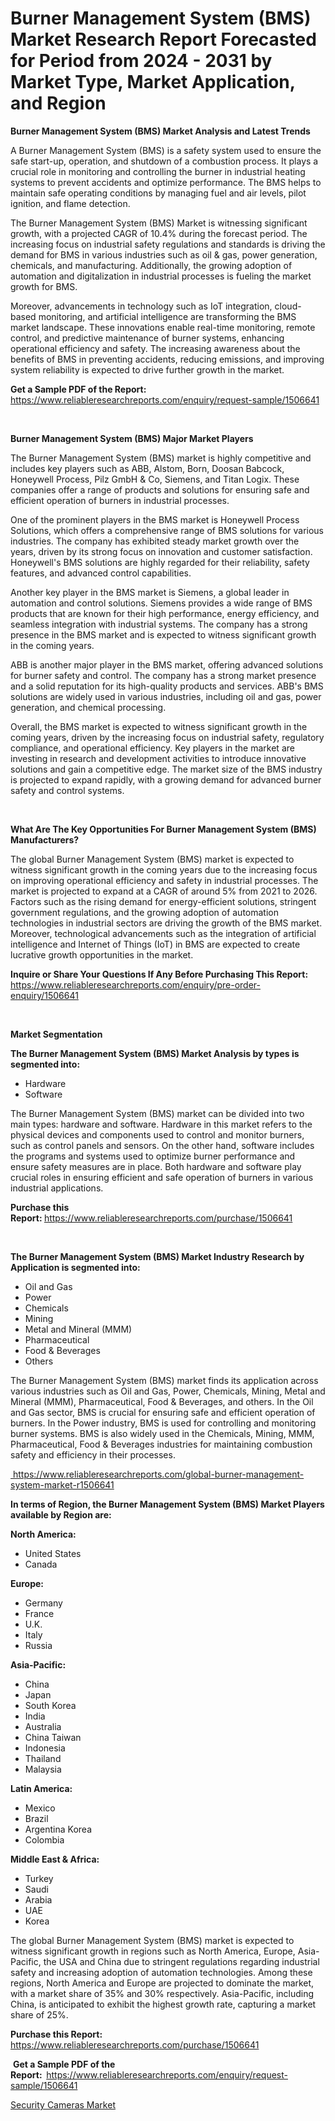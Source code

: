 <p><h1>Burner Management System (BMS) Market Research Report Forecasted for Period from 2024 -  2031 by Market Type, Market Application, and Region</h1></p><p><strong>Burner Management System (BMS) Market Analysis and Latest Trends</strong></p>
<p><p>A Burner Management System (BMS) is a safety system used to ensure the safe start-up, operation, and shutdown of a combustion process. It plays a crucial role in monitoring and controlling the burner in industrial heating systems to prevent accidents and optimize performance. The BMS helps to maintain safe operating conditions by managing fuel and air levels, pilot ignition, and flame detection.</p><p>The Burner Management System (BMS) Market is witnessing significant growth, with a projected CAGR of 10.4% during the forecast period. The increasing focus on industrial safety regulations and standards is driving the demand for BMS in various industries such as oil & gas, power generation, chemicals, and manufacturing. Additionally, the growing adoption of automation and digitalization in industrial processes is fueling the market growth for BMS.</p><p>Moreover, advancements in technology such as IoT integration, cloud-based monitoring, and artificial intelligence are transforming the BMS market landscape. These innovations enable real-time monitoring, remote control, and predictive maintenance of burner systems, enhancing operational efficiency and safety. The increasing awareness about the benefits of BMS in preventing accidents, reducing emissions, and improving system reliability is expected to drive further growth in the market.</p></p>
<p><strong>Get a Sample PDF of the Report:&nbsp;</strong> <a href="https://www.reliableresearchreports.com/enquiry/request-sample/1506641">https://www.reliableresearchreports.com/enquiry/request-sample/1506641</a></p>
<p>&nbsp;</p>
<p><strong>Burner Management System (BMS) Major Market Players</strong></p>
<p><p>The Burner Management System (BMS) market is highly competitive and includes key players such as ABB, Alstom, Born, Doosan Babcock, Honeywell Process, Pilz GmbH & Co, Siemens, and Titan Logix. These companies offer a range of products and solutions for ensuring safe and efficient operation of burners in industrial processes.</p><p>One of the prominent players in the BMS market is Honeywell Process Solutions, which offers a comprehensive range of BMS solutions for various industries. The company has exhibited steady market growth over the years, driven by its strong focus on innovation and customer satisfaction. Honeywell's BMS solutions are highly regarded for their reliability, safety features, and advanced control capabilities.</p><p>Another key player in the BMS market is Siemens, a global leader in automation and control solutions. Siemens provides a wide range of BMS products that are known for their high performance, energy efficiency, and seamless integration with industrial systems. The company has a strong presence in the BMS market and is expected to witness significant growth in the coming years.</p><p>ABB is another major player in the BMS market, offering advanced solutions for burner safety and control. The company has a strong market presence and a solid reputation for its high-quality products and services. ABB's BMS solutions are widely used in various industries, including oil and gas, power generation, and chemical processing.</p><p>Overall, the BMS market is expected to witness significant growth in the coming years, driven by the increasing focus on industrial safety, regulatory compliance, and operational efficiency. Key players in the market are investing in research and development activities to introduce innovative solutions and gain a competitive edge. The market size of the BMS industry is projected to expand rapidly, with a growing demand for advanced burner safety and control systems.</p></p>
<p>&nbsp;</p>
<p><strong>What Are The Key Opportunities For Burner Management System (BMS) Manufacturers?</strong></p>
<p><p>The global Burner Management System (BMS) market is expected to witness significant growth in the coming years due to the increasing focus on improving operational efficiency and safety in industrial processes. The market is projected to expand at a CAGR of around 5% from 2021 to 2026. Factors such as the rising demand for energy-efficient solutions, stringent government regulations, and the growing adoption of automation technologies in industrial sectors are driving the growth of the BMS market. Moreover, technological advancements such as the integration of artificial intelligence and Internet of Things (IoT) in BMS are expected to create lucrative growth opportunities in the market.</p></p>
<p><strong>Inquire or Share Your Questions If Any Before Purchasing This Report:</strong> <a href="https://www.reliableresearchreports.com/enquiry/pre-order-enquiry/1506641">https://www.reliableresearchreports.com/enquiry/pre-order-enquiry/1506641</a></p>
<p>&nbsp;</p>
<p><strong>Market Segmentation</strong></p>
<p><strong>The Burner Management System (BMS) Market Analysis by types is segmented into:</strong></p>
<p><ul><li>Hardware</li><li>Software</li></ul></p>
<p><p>The Burner Management System (BMS) market can be divided into two main types: hardware and software. Hardware in this market refers to the physical devices and components used to control and monitor burners, such as control panels and sensors. On the other hand, software includes the programs and systems used to optimize burner performance and ensure safety measures are in place. Both hardware and software play crucial roles in ensuring efficient and safe operation of burners in various industrial applications.</p></p>
<p><strong>Purchase this Report:&nbsp;</strong><a href="https://www.reliableresearchreports.com/purchase/1506641">https://www.reliableresearchreports.com/purchase/1506641</a></p>
<p>&nbsp;</p>
<p><strong>The Burner Management System (BMS) Market Industry Research by Application is segmented into:</strong></p>
<p><ul><li>Oil and Gas</li><li>Power</li><li>Chemicals</li><li>Mining</li><li>Metal and Mineral (MMM)</li><li>Pharmaceutical</li><li>Food & Beverages</li><li>Others</li></ul></p>
<p><p>The Burner Management System (BMS) market finds its application across various industries such as Oil and Gas, Power, Chemicals, Mining, Metal and Mineral (MMM), Pharmaceutical, Food & Beverages, and others. In the Oil and Gas sector, BMS is crucial for ensuring safe and efficient operation of burners. In the Power industry, BMS is used for controlling and monitoring burner systems. BMS is also widely used in the Chemicals, Mining, MMM, Pharmaceutical, Food & Beverages industries for maintaining combustion safety and efficiency in their processes.</p></p>
<p><a href="https://www.reliableresearchreports.com/global-burner-management-system-market-r1506641">&nbsp;https://www.reliableresearchreports.com/global-burner-management-system-market-r1506641</a></p>
<p><strong>In terms of Region, the Burner Management System (BMS) Market Players available by Region are:</strong></p>
<p>
    <p> <strong> North America: </strong>
        <ul>
            <li>United States</li>
            <li>Canada</li>
        </ul>
        </p> 
    <p> <strong> Europe: </strong>
        <ul>
            <li>Germany</li>
            <li>France</li>
            <li>U.K.</li>
            <li>Italy</li>
            <li>Russia</li>
        </ul>
        </p> 
    <p> <strong> Asia-Pacific: </strong>
        <ul>
            <li>China</li>
            <li>Japan</li>
            <li>South Korea</li>
            <li>India</li>
            <li>Australia</li>
            <li>China Taiwan</li>
            <li>Indonesia</li>
            <li>Thailand</li>
            <li>Malaysia</li>
        </ul>
        </p> 
    <p> <strong> Latin America: </strong>
        <ul>
            <li>Mexico</li>
            <li>Brazil</li>
            <li>Argentina Korea</li>
            <li>Colombia</li>
        </ul>
        </p> 
    <p> <strong> Middle East & Africa: </strong>
        <ul>
            <li>Turkey</li>
            <li>Saudi</li>
            <li>Arabia</li>
            <li>UAE</li>
            <li>Korea</li>
        </ul>
    </p>
    </p>
<p><p>The global Burner Management System (BMS) market is expected to witness significant growth in regions such as North America, Europe, Asia-Pacific, the USA and China due to stringent regulations regarding industrial safety and increasing adoption of automation technologies. Among these regions, North America and Europe are projected to dominate the market, with a market share of 35% and 30% respectively. Asia-Pacific, including China, is anticipated to exhibit the highest growth rate, capturing a market share of 25%.</p></p>
<p><strong>Purchase this Report: </strong><a href="https://www.reliableresearchreports.com/purchase/1506641">https://www.reliableresearchreports.com/purchase/1506641</a></p>
<p>&nbsp;<strong>Get a Sample PDF of the Report:&nbsp;&nbsp;</strong><a href="https://www.reliableresearchreports.com/enquiry/request-sample/1506641">https://www.reliableresearchreports.com/enquiry/request-sample/1506641</a></p>
<p><strong></strong></p>
<p><p><a href="https://github.com/dylanMarshall42/Market-Research-Report-List-1/blob/main/security-cameras-market.md">Security Cameras Market</a></p></p>